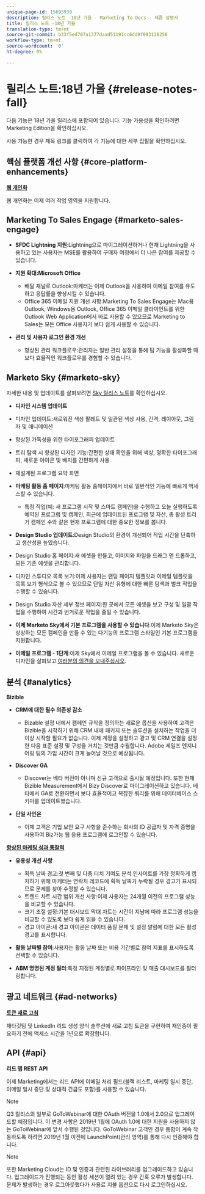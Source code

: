 ```yaml
---
unique-page-id: 15695939
description: 릴리스 노트 -18년 가을 - Marketing To Docs - 제품 설명서
title: 릴리스 노트 -18년 가을
translation-type: tm+mt
source-git-commit: b33f5ed707a1377daad51191cc6dd9f093138258
workflow-type: tm+mt
source-wordcount: '0'
ht-degree: 0%

---
```



# 릴리스 노트:18년 가을 {#release-notes-fall}

다음 기능은 18년 가을 릴리스에 포함되어 있습니다. 기능 가용성을 확인하려면 Marketing Edition을 확인하십시오.

사용 가능한 경우 제목 링크를 클릭하여 각 기능에 대한 세부 집필을 확인하십시오.

## 핵심 플랫폼 개선 사항 {#core-platform-enhancements}

**[웹 개인화](/help/marketo/product-docs/web-personalization/getting-started/workspaces-in-web-personalization.md)**

웹 개인화는 이제 여러 작업 영역을 지원합니다.

## Marketing To Sales Engage {#marketo-sales-engage}

* **SFDC Lightning 지원**:Lightning으로 마이그레이션하거나 현재 Lightning을 사용하고 있는 사용자는 MSE를 활용하여 구매자 여정에서 더 나은 참여를 제공할 수 있습니다.

* **지원 확대:Microsoft Office**

   * 배달 채널로 Outlook:마케터는 이제 Outlook을 사용하여 이메일 참여를 유도하고 응답률을 향상시킬 수 있습니다.
   * Office 365 이메일 지원 개선 사항:Marketing To Sales Engage는 Mac용 Outlook, Windows용 Outlook, Office 365 이메일 클라이언트를 위한 Outlook Web Application에서 바로 사용할 수 있으므로 Marketing to Sales는 모든 Office 사용자가 보다 쉽게 사용할 수 있습니다.

* **관리 및 사용자 로그인 환경 개선**

   * 향상된 관리 워크플로우:관리자는 일반 관리 설정을 통해 팀 기능을 활성화할 때 보다 효율적인 워크플로우를 경험할 수 있습니다.

## Marketo Sky {#marketo-sky}

자세한 내용 및 업데이트를 살펴보려면 [Sky 릴리스 노트](https://help.marketo.com)를 확인하십시오.

* **디자인 시스템 업데이트**

* 디자인 업데이트:새로워진 색상 팔레트 및 일관된 색상 사용, 간격, 레이아웃, 그림자 및 애니메이션
* 향상된 가독성을 위한 타이포그래피 업데이트
* 트리 탐색 시 향상된 디자인 기능:간편한 상태 확인을 위해 색상, 명확한 타이포그래피, 새로운 아이콘 및 배지를 간편하게 사용
* 재설계된 프로그램 요약 화면

* **마케팅 활동 홈 페이지**:마케팅 활동 홈페이지에서 바로 일반적인 기능에 빠르게 액세스할 수 있습니다.

   * 특정 작업(예: 새 프로그램 시작 및 스마트 캠페인)을 수행하고 오늘 실행하도록 예약된 프로그램 및 캠페인, 최근에 업데이트된 프로그램 및 자산, 총 활성 트리거 캠페인 수와 같은 현재 프로그램에 대한 중요한 정보를 봅니다.

* **Design Studio 업데이트**:Design Studio의 환경이 개선되어 작업 시간을 단축하고 생산성을 높였습니다.
* Design Studio 홈 페이지:새 에셋을 만들고, 이미지와 파일을 드래그 앤 드롭하고, 모든 기존 에셋을 관리합니다.
* 디자인 스튜디오 목록 보기:이제 사용자는 랜딩 페이지 템플릿과 이메일 템플릿을 목록 보기 형식으로 볼 수 있으므로 단일 자산 유형에 대한 빠른 탐색과 벌크 작업을 수행할 수 있습니다.
* Design Studio 자산 세부 정보 페이지:한 곳에서 모든 에셋을 보고 구성 및 일괄 작업을 수행하여 시간과 번거로운 작업을 줄일 수 있습니다.
* **이제 Marketo Sky에서 기본 프로그램을 사용할 수 있습니다**.이제 Marketo Sky은 상상하는 모든 캠페인을 만들 수 있는 다기능의 프로그램 스타일인 기본 프로그램을 지원합니다.
* **이메일 프로그램 - 1단계**:이제 Sky에서 이메일 프로그램을 볼 수 있습니다. 새로운 디자인을 살펴보고 [여러분의 의견을 보내주십시오](https://go.marketo.com/NextGenUX---USA---Apr-2018-fcp_Landing-Page-Feedback.html).

## 분석 {#analytics}

**Bizible**

* **CRM에 대한 필수 의존성 감소**

   * Bizable 설정 내에서 캠페인 규칙을 정의하는 새로운 옵션을 사용하여 고객은 Bizible을 시작하기 위해 CRM 내에 패키지 또는 솔루션을 설치하는 작업을 더 이상 시작할 필요가 없습니다. 이제 계정을 설정하고 광고 및 CRM 연결을 설정한 다음 표준 설정 및 구성을 거치는 것만큼 수월합니다. Adobe 세일즈 엔지니어링 팀의 가입 시간이 크게 늘어날 것으로 예상됩니다.

* **Discover GA**

   * Discover는 베타 버전이 아니며 신규 고객으로 출시될 예정입니다. 또한 현재 Bizible Measurement에서 Bizy Discover로 마이그레이션하고 있습니다. 베타에서 GA로 전환하면서 보다 효율적이고 복잡한 쿼리를 위해 데이터베이스 스키마를 업데이트했습니다.

* **단일 사인온**

   * 이제 고객은 기업 보안 요구 사항을 준수하는 회사의 ID 공급자 및 자격 증명을 사용하여 Biz가능 웹 응용 프로그램에 로그인할 수 있습니다.

**[향상된 마케팅 성과 통찰력](/help/marketo/product-docs/reporting/performance-insights/performance-insights-overview.md)**

* **유용성 개선 사항**

   * 획득 날짜 경고:첫 번째 및 다중 터치 기여도 분석 인사이트를 가장 정확하게 캡처하기 위해 마케터는 연락처 레코드에 획득 날짜가 누락될 경우 경고가 표시되므로 문제를 찾아 수정할 수 있습니다.
   * 트렌드 차트 시간 범위 개선 사항:이제 사용자는 24개월 이전의 프로그램 성능을 비교할 수 있습니다.
   * 크기 조절 설정:기본 대시보드 막대 차트는 시간이 지남에 따라 프로그램 성능을 비교할 수 있도록 보다 쉽게 읽을 수 있습니다.
   * 경고 아이콘:새 경고 아이콘은 데이터 품질 문제 및 설정 알림에 대한 모든 활성 경고를 표시합니다.

* **활동 날짜별 참여**:사용자는 활동 날짜 또는 비용 기간별로 참여 지표를 표시하도록 선택할 수 있습니다.
* **ABM 명명된 계정 필터**:특정 지정된 계정별로 파이프라인 및 매출 대시보드를 필터링합니다.

## 광고 네트워크 {#ad-networks}

**[토큰 새로 고침](/help/marketo/product-docs/demand-generation/social/social-functions/set-up-linkedin-lead-gen-forms.md)**

재타깃팅 및 LinkedIn 리드 생성 양식 솔루션에 새로 고침 토큰을 구현하여 재인증이 필요하기 전에 액세스 시간을 1년으로 확장합니다.

## API {#api}

**리드 맵 REST API**

이제 Marketing에서는 리드 API에 이메일 처리 필드(블랙 리스트, 마케팅 일시 중단, 이메일 일시 중단 및 상대적 긴급도 포함)를 사용할 수 있습니다.

>[!NOTE]
>
>Q3 릴리스의 일부로 GoToWebinar에 대한 OAuth 버전을 1.0에서 2.0으로 업그레이드할 예정입니다. 이 변경 사항은 2019년 1월에 OAuth 1.0에 대한 지원을 사용하지 않는 GoToWebinar에 앞서 수행된 것입니다. GoToWebinar 고객인 경우 통합이 계속 작동하도록 하려면 2019년 1월 이전에 LaunchPoint(관리 영역)를 통해 다시 인증해야 합니다.

>[!NOTE]
>
>또한 Marketing Cloud는 ID 및 인증과 관련된 라이브러리를 업그레이드하고 있습니다. 업그레이드가 진행되는 동안 활성 세션이 열려 있는 경우 간혹 오류가 발생합니다. 문제가 발생하는 경우 로그아웃했다가 사용료 지불 옵션으로 다시 로그인하십시오.
